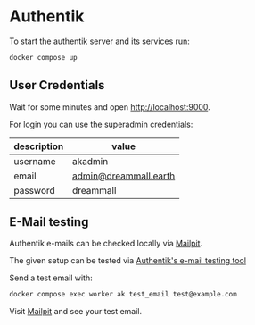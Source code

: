 # Authentik

To start the authentik server and its services run:

```bash
docker compose up
```

## User Credentials

Wait for some minutes and open [http://localhost:9000](http://localhost:9000).

For login you can use the superadmin credentials:

| description | value                    |
| ----------- | ------------------------ |
| username    | akadmin                  |
| email       | <admin@dreammall.earth>  |
| password    | dreammall                |

## E-Mail testing

Authentik e-mails can be checked locally via [Mailpit](https://mailpit.axllent.org/).

The given setup can be tested via [Authentik's e-mail testing tool](https://github.com/goauthentik/authentik/blob/main/authentik/stages/email/management/commands/test_email.py)

Send a test email with:
```bash
docker compose exec worker ak test_email test@example.com
```

Visit [Mailpit](http://localhost:8025) and see your test email.
